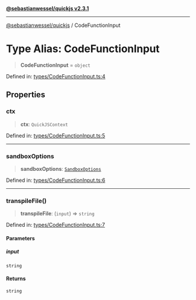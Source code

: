 [**@sebastianwessel/quickjs v2.3.1**](../README.md)

***

[@sebastianwessel/quickjs](../globals.md) / CodeFunctionInput

# Type Alias: CodeFunctionInput

> **CodeFunctionInput** = `object`

Defined in: [types/CodeFunctionInput.ts:4](https://github.com/sebastianwessel/quickjs/blob/main/src/types/CodeFunctionInput.ts#L4)

## Properties

### ctx

> **ctx**: `QuickJSContext`

Defined in: [types/CodeFunctionInput.ts:5](https://github.com/sebastianwessel/quickjs/blob/main/src/types/CodeFunctionInput.ts#L5)

***

### sandboxOptions

> **sandboxOptions**: [`SandboxOptions`](SandboxOptions.md)

Defined in: [types/CodeFunctionInput.ts:6](https://github.com/sebastianwessel/quickjs/blob/main/src/types/CodeFunctionInput.ts#L6)

***

### transpileFile()

> **transpileFile**: (`input`) => `string`

Defined in: [types/CodeFunctionInput.ts:7](https://github.com/sebastianwessel/quickjs/blob/main/src/types/CodeFunctionInput.ts#L7)

#### Parameters

##### input

`string`

#### Returns

`string`
